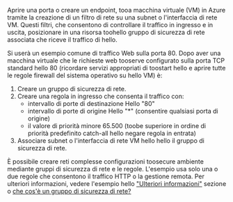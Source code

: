 Aprire una porta o creare un endpoint, tooa macchina virtuale (VM) in Azure tramite la creazione di un filtro di rete su una subnet o l'interfaccia di rete VM. Questi filtri, che consentono di controllare il traffico in ingresso e in uscita, posizionare in una risorsa toohello gruppo di sicurezza di rete associata che riceve il traffico di hello.

Si userà un esempio comune di traffico Web sulla porta 80. Dopo aver una macchina virtuale che le richieste web tooserve configurato sulla porta TCP standard hello 80 (ricordare servizi appropriati di toostart hello e aprire tutte le regole firewall del sistema operativo su hello VM) è:

1. Creare un gruppo di sicurezza di rete.
2. Creare una regola in ingresso che consenta il traffico con:
   * intervallo di porte di destinazione Hello "80"
   * intervallo di porte di origine Hello "*" (consentire qualsiasi porta di origine)
   * il valore di priorità minore 65.500 (toobe superiore in ordine di priorità predefinito catch-all hello negare regola in entrata)
3. Associare subnet o l'interfaccia di rete VM hello hello il gruppo di sicurezza di rete.

È possibile creare reti complesse configurazioni toosecure ambiente mediante gruppi di sicurezza di rete e le regole. L'esempio usa solo una o due regole che consentono il traffico HTTP o la gestione remota. Per ulteriori informazioni, vedere l'esempio hello ["Ulteriori informazioni"](#more-information-on-network-security-groups) sezione o [che cos'è un gruppo di sicurezza di rete?](../articles/virtual-network/virtual-networks-nsg.md)

